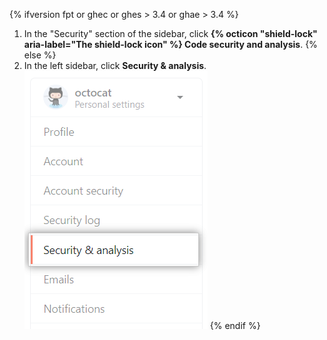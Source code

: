 {% ifversion fpt or ghec or ghes > 3.4 or ghae > 3.4 %}
1. In the "Security" section of the sidebar, click **{% octicon "shield-lock" aria-label="The shield-lock icon" %} Code security and analysis**.
{% else %}
1. In the left sidebar, click **Security & analysis**.
![Security and analysis settings](/assets/images/help/settings/settings-sidebar-security-analysis.png)
{% endif %}
